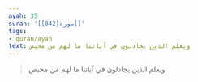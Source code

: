 ```yaml
---
ayah: 35
surah: '[[042|سورة]]'
tags:
- quran/ayah
text: ويعلم الذين يجادلون في آياتنا ما لهم من محيص
---
```

> ويعلم الذين يجادلون في آياتنا ما لهم من محيص
